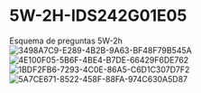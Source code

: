 # 5W-2H-IDS242G01E05
Esquema de preguntas 5W-2h
![3498A7C9-E289-4B2B-9A63-BF48F79B545A](https://github.com/user-attachments/assets/daf0efa2-610a-4ea2-abc9-02089ea3809c)
![4E100F05-5B6F-4BE4-B7DE-66429F6DE762](https://github.com/user-attachments/assets/15356f69-c870-4793-a837-be2505f1efd6)
![1BDF2FB6-7293-4C0E-86A5-C6D1C307D7F2](https://github.com/user-attachments/assets/e775a237-4c83-4e3c-8eed-3cd33feaaf48)
![5A7CE671-8522-458F-88FA-974C630A5D87](https://github.com/user-attachments/assets/ca400f53-1e9a-4a03-95f4-7f4de2ecdea6)

